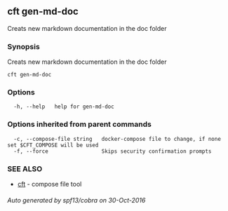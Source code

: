 ## cft gen-md-doc

Creats new markdown documentation in the doc folder

### Synopsis


Creats new markdown documentation in the doc folder

```
cft gen-md-doc
```

### Options

```
  -h, --help   help for gen-md-doc
```

### Options inherited from parent commands

```
  -c, --compose-file string   docker-compose file to change, if none set $CFT_COMPOSE will be used
  -f, --force                 Skips security confirmation prompts
```

### SEE ALSO
* [cft](cft.md)	 - compose file tool

###### Auto generated by spf13/cobra on 30-Oct-2016
